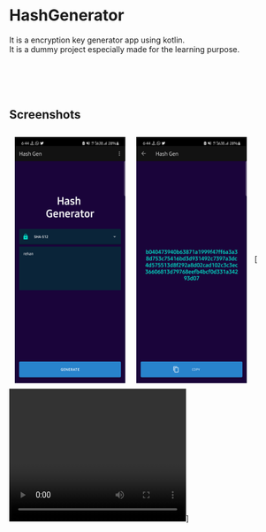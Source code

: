 # HashGenerator
It is a encryption key generator app using kotlin.  
It is a dummy project especially made for the learning purpose.  
<br>
<br>
<br>
<br>
## Screenshots

[<img src="device-2021-10-20-184439.png" align="left"
width="200"
    hspace="10" vspace="10">](/Phone%20Screenshot%201.png)
[<img src="device-2021-10-20-184458.png" align="center"
width="200"
    hspace="10" vspace="10">](/Phone%20Screenshot%202.png)
[<video width="320" height="240" autoplay>
  <source src="hashgenvideo.mp4" type="video/mp4">
</video>]
